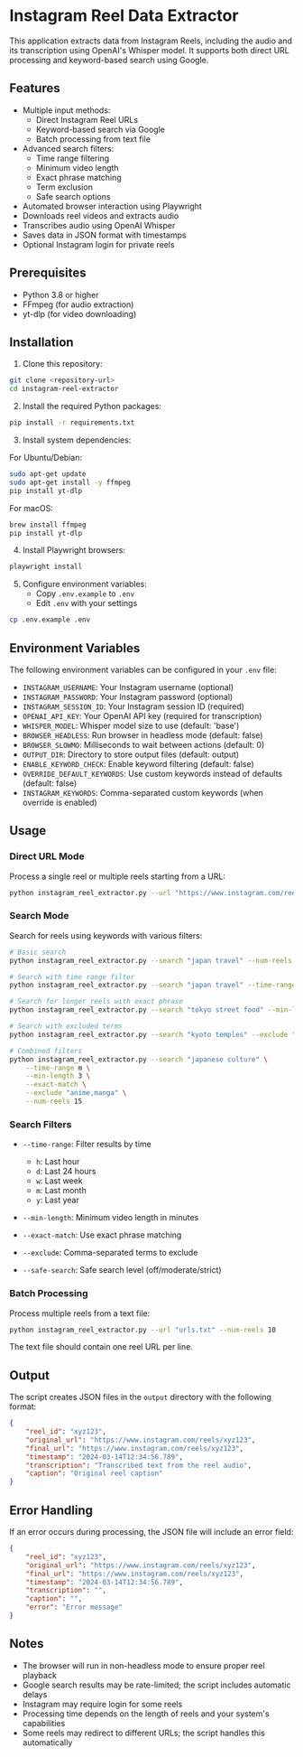 # Instagram Reel Data Extractor

This application extracts data from Instagram Reels, including the audio and its transcription using OpenAI's Whisper model. It supports both direct URL processing and keyword-based search using Google.

## Features

- Multiple input methods:
  - Direct Instagram Reel URLs
  - Keyword-based search via Google
  - Batch processing from text file
- Advanced search filters:
  - Time range filtering
  - Minimum video length
  - Exact phrase matching
  - Term exclusion
  - Safe search options
- Automated browser interaction using Playwright
- Downloads reel videos and extracts audio
- Transcribes audio using OpenAI Whisper
- Saves data in JSON format with timestamps
- Optional Instagram login for private reels

## Prerequisites

- Python 3.8 or higher
- FFmpeg (for audio extraction)
- yt-dlp (for video downloading)

## Installation

1. Clone this repository:
```bash
git clone <repository-url>
cd instagram-reel-extractor
```

2. Install the required Python packages:
```bash
pip install -r requirements.txt
```

3. Install system dependencies:

For Ubuntu/Debian:
```bash
sudo apt-get update
sudo apt-get install -y ffmpeg
pip install yt-dlp
```

For macOS:
```bash
brew install ffmpeg
pip install yt-dlp
```

4. Install Playwright browsers:
```bash
playwright install
```

5. Configure environment variables:
   - Copy `.env.example` to `.env`
   - Edit `.env` with your settings
```bash
cp .env.example .env
```

## Environment Variables

The following environment variables can be configured in your `.env` file:

- `INSTAGRAM_USERNAME`: Your Instagram username (optional)
- `INSTAGRAM_PASSWORD`: Your Instagram password (optional)
- `INSTAGRAM_SESSION_ID`: Your Instagram session ID (required)
- `OPENAI_API_KEY`: Your OpenAI API key (required for transcription)
- `WHISPER_MODEL`: Whisper model size to use (default: 'base')
- `BROWSER_HEADLESS`: Run browser in headless mode (default: false)
- `BROWSER_SLOWMO`: Milliseconds to wait between actions (default: 0)
- `OUTPUT_DIR`: Directory to store output files (default: output)
- `ENABLE_KEYWORD_CHECK`: Enable keyword filtering (default: false)
- `OVERRIDE_DEFAULT_KEYWORDS`: Use custom keywords instead of defaults (default: false)
- `INSTAGRAM_KEYWORDS`: Comma-separated custom keywords (when override is enabled)

## Usage

### Direct URL Mode

Process a single reel or multiple reels starting from a URL:

```bash
python instagram_reel_extractor.py --url "https://www.instagram.com/reels/xyz123" --num-reels 5
```

### Search Mode

Search for reels using keywords with various filters:

```bash
# Basic search
python instagram_reel_extractor.py --search "japan travel" --num-reels 10

# Search with time range filter
python instagram_reel_extractor.py --search "japan travel" --time-range w --num-reels 10

# Search for longer reels with exact phrase
python instagram_reel_extractor.py --search "tokyo street food" --min-length 2 --exact-match --num-reels 5

# Search with excluded terms
python instagram_reel_extractor.py --search "kyoto temples" --exclude "tourist,crowds" --num-reels 10

# Combined filters
python instagram_reel_extractor.py --search "japanese culture" \
    --time-range m \
    --min-length 3 \
    --exact-match \
    --exclude "anime,manga" \
    --num-reels 15
```

### Search Filters

- `--time-range`: Filter results by time
  - `h`: Last hour
  - `d`: Last 24 hours
  - `w`: Last week
  - `m`: Last month
  - `y`: Last year

- `--min-length`: Minimum video length in minutes
- `--exact-match`: Use exact phrase matching
- `--exclude`: Comma-separated terms to exclude
- `--safe-search`: Safe search level (off/moderate/strict)

### Batch Processing

Process multiple reels from a text file:

```bash
python instagram_reel_extractor.py --url "urls.txt" --num-reels 10
```

The text file should contain one reel URL per line.

## Output

The script creates JSON files in the `output` directory with the following format:
```json
{
    "reel_id": "xyz123",
    "original_url": "https://www.instagram.com/reels/xyz123",
    "final_url": "https://www.instagram.com/reels/xyz123",
    "timestamp": "2024-03-14T12:34:56.789",
    "transcription": "Transcribed text from the reel audio",
    "caption": "Original reel caption"
}
```

## Error Handling

If an error occurs during processing, the JSON file will include an error field:
```json
{
    "reel_id": "xyz123",
    "original_url": "https://www.instagram.com/reels/xyz123",
    "final_url": "https://www.instagram.com/reels/xyz123",
    "timestamp": "2024-03-14T12:34:56.789",
    "transcription": "",
    "caption": "",
    "error": "Error message"
}
```

## Notes

- The browser will run in non-headless mode to ensure proper reel playback
- Google search results may be rate-limited; the script includes automatic delays
- Instagram may require login for some reels
- Processing time depends on the length of reels and your system's capabilities
- Some reels may redirect to different URLs; the script handles this automatically
